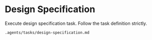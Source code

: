 # Design Specification

Execute design specification task. Follow the task definition strictly.

`.agents/tasks/design-specification.md`
